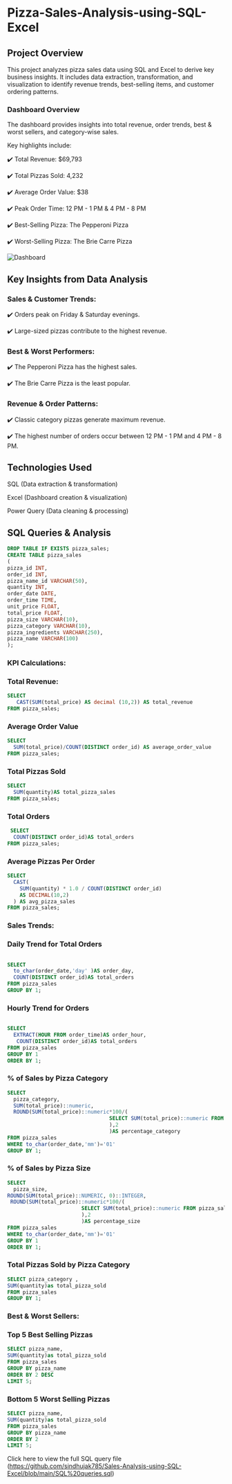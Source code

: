 # Pizza-Sales-Analysis-using-SQL-Excel

## Project Overview

This project analyzes pizza sales data using SQL and Excel to derive key business insights. It includes data extraction, transformation, and visualization to identify revenue trends, best-selling items, and customer ordering patterns.

### Dashboard Overview

 The dashboard provides insights into total revenue, order trends, best & worst sellers, and category-wise sales.

 Key highlights include:

✔️ Total Revenue: $69,793

✔️ Total Pizzas Sold: 4,232

✔️ Average Order Value: $38

✔️ Peak Order Time: 12 PM - 1 PM & 4 PM - 8 PM

✔️ Best-Selling Pizza: The Pepperoni Pizza

✔️ Worst-Selling Pizza: The Brie Carre Pizza


![Dashboard](https://github.com/sindhujak785/Sales-Analysis-using-SQL-Excel/blob/main/pizza%20sales%20dashboard.png)

## Key Insights from Data Analysis

### Sales & Customer Trends:

✔️ Orders peak on Friday & Saturday evenings.

✔️ Large-sized pizzas contribute to the highest revenue.

### Best & Worst Performers:

✔️ The Pepperoni Pizza has the highest sales.

✔️ The Brie Carre Pizza is the least popular.


### Revenue & Order Patterns:

✔️ Classic category pizzas generate maximum revenue.

✔️ The highest number of orders occur between 12 PM - 1 PM and 4 PM - 8 PM.

## Technologies Used

SQL (Data extraction & transformation)

Excel (Dashboard creation & visualization)

Power Query (Data cleaning & processing)


## SQL Queries & Analysis
```sql
DROP TABLE IF EXISTS pizza_sales;
CREATE TABLE pizza_sales
(
pizza_id INT,	
order_id INT,
pizza_name_id VARCHAR(50),	
quantity INT,
order_date DATE,
order_time TIME,
unit_price FLOAT,
total_price FLOAT,
pizza_size VARCHAR(10),
pizza_category VARCHAR(10),
pizza_ingredients VARCHAR(250),	
pizza_name VARCHAR(100)
);
```

### KPI Calculations:
 

### Total Revenue:

```sql
SELECT
   CAST(SUM(total_price) AS decimal (10,2)) AS total_revenue
FROM pizza_sales;
```

### Average Order Value

```sql
SELECT
  SUM(total_price)/COUNT(DISTINCT order_id) AS average_order_value 
FROM pizza_sales;
```

### Total Pizzas Sold
```sql
SELECT
  SUM(quantity)AS total_pizza_sales
FROM pizza_sales;
```

### Total Orders
```sql
 SELECT
  COUNT(DISTINCT order_id)AS total_orders 
FROM pizza_sales;
```

### Average Pizzas Per Order
```sql
SELECT 
  CAST(
    SUM(quantity) * 1.0 / COUNT(DISTINCT order_id) 
    AS DECIMAL(10,2)
  ) AS avg_pizza_sales
FROM pizza_sales;

```
### Sales Trends:

### Daily Trend for Total Orders
```sql

SELECT 
  to_char(order_date,'day' )AS order_day,
  COUNT(DISTINCT order_id)AS total_orders
FROM pizza_sales
GROUP BY 1;
```



### Hourly Trend for Orders
```sql

SELECT  
  EXTRACT(HOUR FROM order_time)AS order_hour,
   COUNT(DISTINCT order_id)AS total_orders
FROM pizza_sales
GROUP BY 1
ORDER BY 1;
```


### % of Sales by Pizza Category
```sql
SELECT  
  pizza_category,
  SUM(total_price)::numeric,
  ROUND(SUM(total_price)::numeric*100/(
                                 SELECT SUM(total_price)::numeric FROM pizza_sales WHERE to_char(order_date,'mm')='01'
								 ),2
					             )AS percentage_category
FROM pizza_sales
WHERE to_char(order_date,'mm')='01'
GROUP BY 1;
```

### % of Sales by Pizza Size
```sql
SELECT 
  pizza_size,
ROUND(SUM(total_price)::NUMERIC, 0)::INTEGER,
 ROUND(SUM(total_price)::numeric*100/(
                        SELECT SUM(total_price)::numeric FROM pizza_sales WHERE to_char(order_date,'mm')='01'
						),2
						)AS percentage_size
FROM pizza_sales
WHERE to_char(order_date,'mm')='01'
GROUP BY 1
ORDER BY 1;
```


### Total Pizzas Sold by Pizza Category
```sql 
SELECT pizza_category ,
SUM(quantity)as total_pizza_sold
FROM pizza_sales
GROUP BY 1;
```

### Best & Worst Sellers:

### Top 5 Best Selling Pizzas
```sql
SELECT pizza_name,
SUM(quantity)as total_pizza_sold
FROM pizza_sales
GROUP BY pizza_name
ORDER BY 2 DESC
LIMIT 5;
```
### Bottom 5 Worst Selling Pizzas
```sql
SELECT pizza_name,
SUM(quantity)as total_pizza_sold
FROM pizza_sales
GROUP BY pizza_name
ORDER BY 2 
LIMIT 5;
```

Click here to view the full SQL query file (https://github.com/sindhujak785/Sales-Analysis-using-SQL-Excel/blob/main/SQL%20queries.sql)












  









